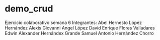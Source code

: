 # demo_crud
Ejercicio colaborativo semana 6
Integrantes:
Abel Hernesto López Hernández
Alexis Giovanni Angel López
David Enrique Flores Valladares
Edwin Alexander Hernándex Grande
Samuel Antonio Hernández Chorro
